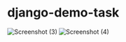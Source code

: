 # django-demo-task
![Screenshot (3)](https://github.com/armanansari01/django-demo-task/assets/63556259/ea599c87-8d6f-4904-940b-f4fc0e6fcf4e)
![Screenshot (4)](https://github.com/armanansari01/django-demo-task/assets/63556259/03a9bb51-b1ce-4d97-81b9-7c85da7d74bd)
